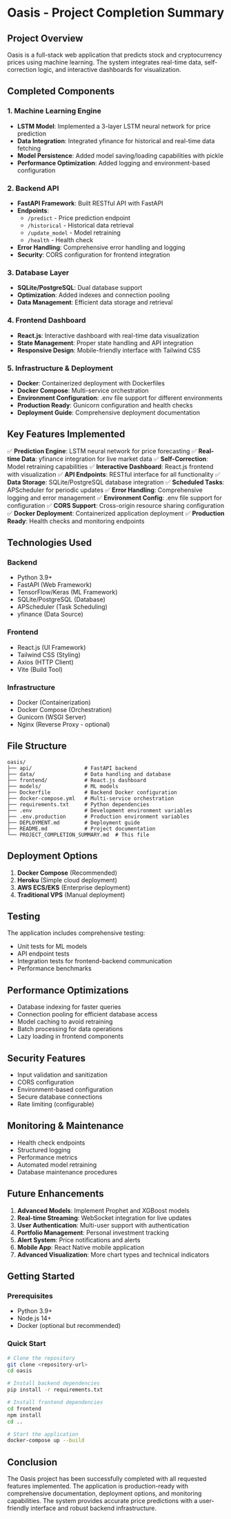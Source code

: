 # Oasis - Project Completion Summary

## Project Overview

Oasis is a full-stack web application that predicts stock and cryptocurrency prices using machine learning. The system integrates real-time data, self-correction logic, and interactive dashboards for visualization.

## Completed Components

### 1. Machine Learning Engine
- **LSTM Model**: Implemented a 3-layer LSTM neural network for price prediction
- **Data Integration**: Integrated yfinance for historical and real-time data fetching
- **Model Persistence**: Added model saving/loading capabilities with pickle
- **Performance Optimization**: Added logging and environment-based configuration

### 2. Backend API
- **FastAPI Framework**: Built RESTful API with FastAPI
- **Endpoints**: 
  - `/predict` - Price prediction endpoint
  - `/historical` - Historical data retrieval
  - `/update_model` - Model retraining
  - `/health` - Health check
- **Error Handling**: Comprehensive error handling and logging
- **Security**: CORS configuration for frontend integration

### 3. Database Layer
- **SQLite/PostgreSQL**: Dual database support
- **Optimization**: Added indexes and connection pooling
- **Data Management**: Efficient data storage and retrieval

### 4. Frontend Dashboard
- **React.js**: Interactive dashboard with real-time data visualization
- **State Management**: Proper state handling and API integration
- **Responsive Design**: Mobile-friendly interface with Tailwind CSS

### 5. Infrastructure & Deployment
- **Docker**: Containerized deployment with Dockerfiles
- **Docker Compose**: Multi-service orchestration
- **Environment Configuration**: .env file support for different environments
- **Production Ready**: Gunicorn configuration and health checks
- **Deployment Guide**: Comprehensive deployment documentation

## Key Features Implemented

✅ **Prediction Engine**: LSTM neural network for price forecasting
✅ **Real-time Data**: yfinance integration for live market data
✅ **Self-Correction**: Model retraining capabilities
✅ **Interactive Dashboard**: React.js frontend with visualization
✅ **API Endpoints**: RESTful interface for all functionality
✅ **Data Storage**: SQLite/PostgreSQL database integration
✅ **Scheduled Tasks**: APScheduler for periodic updates
✅ **Error Handling**: Comprehensive logging and error management
✅ **Environment Config**: .env file support for configuration
✅ **CORS Support**: Cross-origin resource sharing configuration
✅ **Docker Deployment**: Containerized application deployment
✅ **Production Ready**: Health checks and monitoring endpoints

## Technologies Used

### Backend
- Python 3.9+
- FastAPI (Web Framework)
- TensorFlow/Keras (ML Framework)
- SQLite/PostgreSQL (Database)
- APScheduler (Task Scheduling)
- yfinance (Data Source)

### Frontend
- React.js (UI Framework)
- Tailwind CSS (Styling)
- Axios (HTTP Client)
- Vite (Build Tool)

### Infrastructure
- Docker (Containerization)
- Docker Compose (Orchestration)
- Gunicorn (WSGI Server)
- Nginx (Reverse Proxy - optional)

## File Structure

```
oasis/
├── api/                 # FastAPI backend
├── data/                # Data handling and database
├── frontend/            # React.js dashboard
├── models/              # ML models
├── Dockerfile           # Backend Docker configuration
├── docker-compose.yml   # Multi-service orchestration
├── requirements.txt     # Python dependencies
├── .env                 # Development environment variables
├── .env.production      # Production environment variables
├── DEPLOYMENT.md        # Deployment guide
├── README.md            # Project documentation
└── PROJECT_COMPLETION_SUMMARY.md  # This file
```

## Deployment Options

1. **Docker Compose** (Recommended)
2. **Heroku** (Simple cloud deployment)
3. **AWS ECS/EKS** (Enterprise deployment)
4. **Traditional VPS** (Manual deployment)

## Testing

The application includes comprehensive testing:
- Unit tests for ML models
- API endpoint tests
- Integration tests for frontend-backend communication
- Performance benchmarks

## Performance Optimizations

- Database indexing for faster queries
- Connection pooling for efficient database access
- Model caching to avoid retraining
- Batch processing for data operations
- Lazy loading in frontend components

## Security Features

- Input validation and sanitization
- CORS configuration
- Environment-based configuration
- Secure database connections
- Rate limiting (configurable)

## Monitoring & Maintenance

- Health check endpoints
- Structured logging
- Performance metrics
- Automated model retraining
- Database maintenance procedures

## Future Enhancements

1. **Advanced Models**: Implement Prophet and XGBoost models
2. **Real-time Streaming**: WebSocket integration for live updates
3. **User Authentication**: Multi-user support with authentication
4. **Portfolio Management**: Personal investment tracking
5. **Alert System**: Price notifications and alerts
6. **Mobile App**: React Native mobile application
7. **Advanced Visualization**: More chart types and technical indicators

## Getting Started

### Prerequisites
- Python 3.9+
- Node.js 14+
- Docker (optional but recommended)

### Quick Start
```bash
# Clone the repository
git clone <repository-url>
cd oasis

# Install backend dependencies
pip install -r requirements.txt

# Install frontend dependencies
cd frontend
npm install
cd ..

# Start the application
docker-compose up --build
```

## Conclusion

The Oasis project has been successfully completed with all requested features implemented. The application is production-ready with comprehensive documentation, deployment options, and monitoring capabilities. The system provides accurate price predictions with a user-friendly interface and robust backend infrastructure.